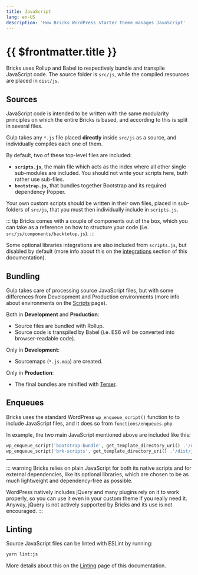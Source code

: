 ```yaml
---
title: JavaScript
lang: en-US
description: 'How Bricks WordPress starter theme manages JavaScript'
---
```


# {{ $frontmatter.title }}

Bricks uses Rollup and Babel to respectively bundle and transpile JavaScript code. The source folder is `src/js`, while the compiled resources are placed in `dist/js`.

## Sources

JavaScript code is intended to be written with the same modularity principles on which the entire Bricks is based, and according to this is split in several files.

Gulp takes any `*.js` file placed **directly** inside `src/js` as a source, and individually compiles each one of them.

By default, two of these top-level files are included:

-   **`scripts.js`**, the main file which acts as the index where all other single sub-modules are included. You should not write your scripts here, buth rather use sub-files.
-   **`bootstrap.js`**, that bundles together Bootstrap and its required dependency Popper.

Your own custom scripts should be written in their own files, placed in sub-folders of `src/js`, that you must then individually include in `scripts.js`.

::: tip
Bricks comes with a couple of components out of the box, which you can take as a reference on how to structure your code (i.e. `src/js/components/backtotop.js`).
:::

Some optional libraries integrations are also included from `scripts.js`, but disabled by default (more info about this on the [integrations](/integrations/) section of this documentation).

## Bundling

Gulp takes care of processing source JavaScript files, but with some differences from Development and Production environments (more info about environments on the [Scripts](/theme/scripts/) page).

Both in **Development** and **Production**:

-   Source files are bundled with Rollup.
-   Source code is transpiled by Babel (i.e. ES6 will be converted into browser-readable code).

Only in **Development**:

-   Sourcemaps (`*.js.map`) are created.

Only in **Production**:

-   The final bundles are minified with [Terser](https://terser.org/).

## Enqueues

Bricks uses the standard WordPress `wp_enqueue_script()` function to to include JavaScript files, and it does so from `functions/enqueues.php`.

In example, the two main JavaScript mentioned above are included like this:

```php
wp_enqueue_script('bootstrap-bundle', get_template_directory_uri() .'/dist/js/bootstrap.min.js', false, $themeVersion, true );
wp_enqueue_script('brk-scripts', get_template_directory_uri() .'/dist/js/scripts.min.js', false, $themeVersion, true );
```

---

::: warning
Bricks relies on plain JavaScript for both its native scripts and for external dependencies, like its optional libraries, which are chosen to be as much lightweight and dependency-free as possible.

WordPress natively includes jQuery and many plugins rely on it to work properly, so you can use it even in your custom theme if you really need it. Anyway, jQuery is not actively supported by Bricks and its use is not encouraged.
:::

## Linting

Source JavaScript files can be linted with ESLint by running:

```bash
yarn lint:js 
```

More details about this on the [Linting](/theme/linting/) page of this documentation.
